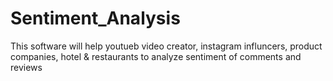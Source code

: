 # Sentiment_Analysis
This software will help youtueb video creator, instagram influncers, product companies, hotel &amp; restaurants to analyze sentiment of comments and reviews
